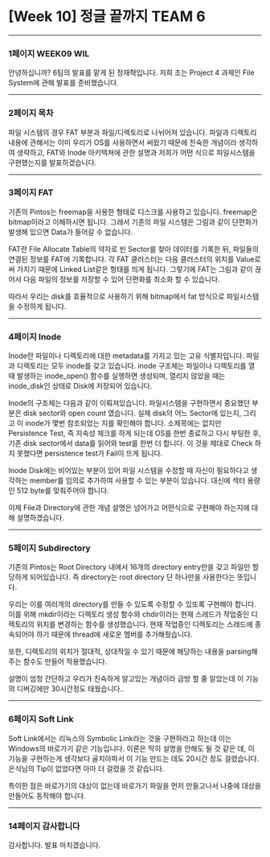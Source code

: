 # [Week 10] 정글 끝까지 TEAM 6


**********

### 1페이지 WEEK09 WIL

안녕하십니까? 6팀의 발표를 맡게 된 정재혁입니다.
저희 조는 Project 4 과제인 File System에 관해 발표를 준비했습니다.

***********

### 2페이지 목차

파일 시스템의 경우 FAT 부분과 파일/디렉토리로 나뉘어져 있습니다. 파일과 디렉토리 내용에 관해서는 이미 우리가 OS를 사용하면서 써왔기 때문에 친숙한 개념이라 생각하여 생략하고, FAT와 Inode 아키텍쳐에 관한 설명과 저희가 어떤 식으로 파일시스템을 구현했는지를 발표하겠습니다.

***********

### 3페이지 FAT

기존의 Pintos는 freemap을 사용한 형태로 디스크를 사용하고 있습니다. freemap은 bitmap이라고 이해하시면 됩니다. 그래서 기존의 파일 시스템은 그림과 같이 단편화가 발생해 있으면 Data가 들어갈 수 없습니다.

FAT란 File Allocate Table의 약자로 빈 Sector를 찾아 데이터를 기록한 뒤, 파일들의 연결된 정보를 FAT에 기록합니다. 각 FAT 클러스터는 다음 클러스터의 위치를 Value로 써 가지기 때문에 Linked List같은 형태를 띄게 됩니다. 그렇기에 FAT는 그림과 같이 끊어서 다음 파일의 정보를 저장할 수 있어 단편화를 최소화 할 수 있습니다.

따라서 우리는 disk를 효율적으로 사용하기 위해 bitmap에서 fat 방식으로 파일시스템을 수정하게 됩니다.

***********

### 4페이지 Inode

 Inode란 파일이나 디렉토리에 대한 metadata를 가지고 있는 고유 식별자입니다. 파일과 디렉토리는 모두 inode를 갖고 있습니다. inode 구조체는 파일이나 디렉토리를 열 때 발생하는 inode_open() 함수를 실행하면 생성되며, 열리지 않았을 때는 inode_disk인 상태로 Disk에 저장되어 있습니다.

 Inode의 구조체는 다음과 같이 이뤄져있습니다. 파일시스템을 구현하면서 중요했던 부분은 disk sector와 open count 였습니다. 실제 disk의 어느 Sector에 있는지, 그리고 이 inode가 몇번 참조되었는 지를 확인해야 합니다. 소제목에는 없지만 Persistence Test, 즉 지속성 체크를 하게 되는데 OS를 한번 종료하고 다시 부팅한 후, 기존 disk sector에서 data를 읽어와 test를 한번 더 합니다. 이 것을 제대로 Check 하지 못했다면 persistence test가 Fail이 뜨게 됩니다.

 Inode Disk에는 비어있는 부분이 있어 파일 시스템을 수정할 때 자신이 필요하다고 생각하는 member를 임의로 추가하여 사용할 수 있는 부분이 있습니다. 대신에 섹터 용량인 512 byte를 맞춰주어야 합니다.

 이제 File과 Directory에 관한 개념 설명은 넘어가고 어떤식으로 구현해야 하는지에 대해 설명하겠습니다.

***********

### 5페이지 Subdirectory

기존의 Pintos는 Root Directory 내에서 16개의 directory entry만을 갖고 파일만 할당하게 되어있습니다. 즉 directory는 root directory 단 하나만을 사용한다는 뜻입니다.

우리는 이를 여러개의 directory를 만들 수 있도록 수정할 수 있또록 구현해야 합니다. 이를 위해 mkdir이라는 디렉토리 생성 함수와 chdir이라는 현재 스레드가 작업중인 디렉토리의 위치를 변경하는 함수를 생성했습니다. 현재 작업중인 디렉토리는 스레드에 종속되어야 하기 때문에 thread에 새로운 멤버를 추가해줬습니다.

또한, 디렉토리의 위치가 절대적, 상대적일 수 있기 때문에 해당하는 내용을 parsing해주는 함수도 만들어 적용했습니다.

설명이 엄청 간단하고 우리가 친숙하게 알고있는 개념이라 금방 할 줄 알았는데 이 기능의 디버깅에만 30시간정도 태웠습니다..

************

### 6페이지 Soft Link

Soft Link에서는 리눅스의 Symbolic Link라는 것을 구현하라고 하는데 이는 Windows의 바로가기 같은 기능입니다. 이론은 딱히 설명을 안해도 될 것 같은 데, 이 기능을 구현하는게 생각보다 골치아파서 이 기능 만드는 데도 20시간 정도 걸렸습니다. 은식님의 Tip이 없었다면 아마 더 걸렸을 것 같습니다.

특이한 점은 바로가기의 대상이 없는데 바로가기 파일을 먼저 만들고나서 나중에 대상을 만들어도 동작해야 합니다.

************

### 14페이지 감사합니다

감사합니다. 발표 마치겠습니다.
